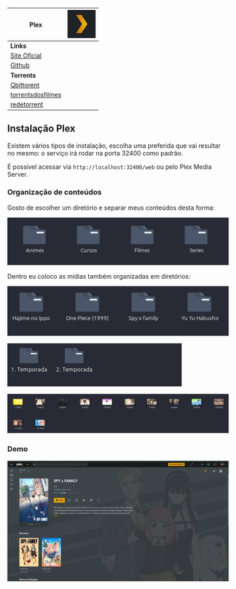 |Plex|![plex-icon](/images/plex/icon.png)| 
|-|-|
|**Links**|
|[Site Oficial](https://www.plex.tv/)|
|[Github](https://github.com/plexinc)|
|**Torrents**|
|[Qbittorent](https://www.qbittorrent.org/download)|
|[torrentsdosfilmes](https://torrentsdosfilmes.to/)|
|[redetorrent](https://redetorrent.com/)|
## Instalação Plex

Existem vários tipos de instalação, escolha uma preferida que vai resultar no mesmo: o serviço irá rodar na porta 32400 como padrão. 

É possível acessar via `http://localhost:32400/web` ou pelo Plex Media Server.

### Organização de conteúdos

Gosto de escolher um diretório e separar meus conteúdos desta forma:

![diretorios-exemplo](/images/plex/image.png)

Dentro eu coloco as mídias também organizadas em diretórios:

![animes-exemplo](/images/plex/image-1.png)

![temporadas-exemplo](/images/plex/image-2.png)

![episodios-exemplo](/images/plex/image-3.png)

### Demo

![demo-plex](/images/plex/image-4.png)
